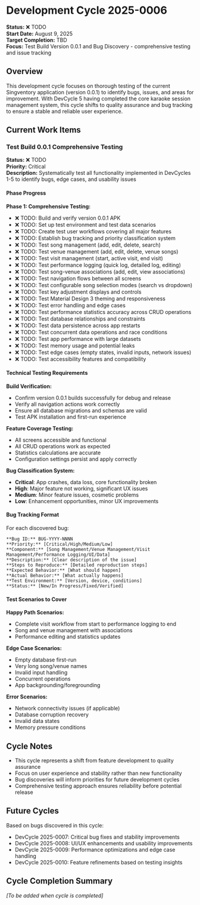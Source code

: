 # Development Cycle 2025-0006

**Status:** ❌ TODO  
**Start Date:** August 9, 2025  
**Target Completion:** TBD  
**Focus:** Test Build Version 0.0.1 and Bug Discovery - comprehensive testing and issue tracking

## Overview

This development cycle focuses on thorough testing of the current Singventory application (version 0.0.1) to identify bugs, issues, and areas for improvement. With DevCycle 5 having completed the core karaoke session management system, this cycle shifts to quality assurance and bug tracking to ensure a stable and reliable user experience.

## Current Work Items

### Test Build 0.0.1 Comprehensive Testing
**Status:** ❌ TODO  
**Priority:** Critical  
**Description:** Systematically test all functionality implemented in DevCycles 1-5 to identify bugs, edge cases, and usability issues

#### Phase Progress
**Phase 1: Comprehensive Testing:**
- ❌ TODO: Build and verify version 0.0.1 APK
- ❌ TODO: Set up test environment and test data scenarios
- ❌ TODO: Create test user workflows covering all major features
- ❌ TODO: Establish bug tracking and priority classification system
- ❌ TODO: Test song management (add, edit, delete, search)
- ❌ TODO: Test venue management (add, edit, delete, venue songs)
- ❌ TODO: Test visit management (start, active visit, end visit)
- ❌ TODO: Test performance logging (quick log, detailed log, editing)
- ❌ TODO: Test song-venue associations (add, edit, view associations)
- ❌ TODO: Test navigation flows between all screens
- ❌ TODO: Test configurable song selection modes (search vs dropdown)
- ❌ TODO: Test key adjustment displays and controls
- ❌ TODO: Test Material Design 3 theming and responsiveness
- ❌ TODO: Test error handling and edge cases
- ❌ TODO: Test performance statistics accuracy across CRUD operations
- ❌ TODO: Test database relationships and constraints
- ❌ TODO: Test data persistence across app restarts
- ❌ TODO: Test concurrent data operations and race conditions
- ❌ TODO: Test app performance with large datasets
- ❌ TODO: Test memory usage and potential leaks
- ❌ TODO: Test edge cases (empty states, invalid inputs, network issues)
- ❌ TODO: Test accessibility features and compatibility

#### Technical Testing Requirements
**Build Verification:**
- Confirm version 0.0.1 builds successfully for debug and release
- Verify all navigation actions work correctly
- Ensure all database migrations and schemas are valid
- Test APK installation and first-run experience

**Feature Coverage Testing:**
- All screens accessible and functional
- All CRUD operations work as expected
- Statistics calculations are accurate
- Configuration settings persist and apply correctly

**Bug Classification System:**
- **Critical**: App crashes, data loss, core functionality broken
- **High**: Major feature not working, significant UX issues
- **Medium**: Minor feature issues, cosmetic problems
- **Low**: Enhancement opportunities, minor UX improvements

#### Bug Tracking Format
For each discovered bug:
```
**Bug ID:** BUG-YYYY-NNNN
**Priority:** [Critical/High/Medium/Low]
**Component:** [Song Management/Venue Management/Visit Management/Performance Logging/UI/Data]
**Description:** [Clear description of the issue]
**Steps to Reproduce:** [Detailed reproduction steps]
**Expected Behavior:** [What should happen]
**Actual Behavior:** [What actually happens]
**Test Environment:** [Version, device, conditions]
**Status:** [New/In Progress/Fixed/Verified]
```

#### Test Scenarios to Cover
**Happy Path Scenarios:**
- Complete visit workflow from start to performance logging to end
- Song and venue management with associations
- Performance editing and statistics updates

**Edge Case Scenarios:**
- Empty database first-run
- Very long song/venue names
- Invalid input handling
- Concurrent operations
- App backgrounding/foregrounding

**Error Scenarios:**
- Network connectivity issues (if applicable)
- Database corruption recovery
- Invalid data states
- Memory pressure conditions

## Cycle Notes
- This cycle represents a shift from feature development to quality assurance
- Focus on user experience and stability rather than new functionality
- Bug discoveries will inform priorities for future development cycles
- Comprehensive testing approach ensures reliability before potential release

## Future Cycles
Based on bugs discovered in this cycle:
- DevCycle 2025-0007: Critical bug fixes and stability improvements
- DevCycle 2025-0008: UI/UX enhancements and usability improvements
- DevCycle 2025-0009: Performance optimizations and edge case handling
- DevCycle 2025-0010: Feature refinements based on testing insights

## Cycle Completion Summary
*[To be added when cycle is completed]*